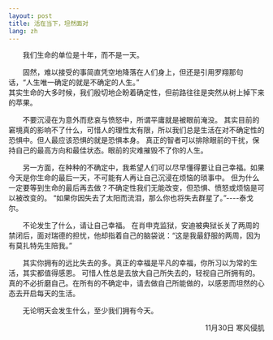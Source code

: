 ```yaml
---
layout: post
title: 活在当下，坦然面对
lang: zh
---
```


&ensp;&ensp;&ensp;&ensp;我们生命的单位是十年，而不是一天。  


&ensp;&ensp;&ensp;&ensp;固然，难以接受的事简直凭空地降落在人们身上，但还是引用罗翔那句话，“人生唯一确定的就是不确定的人生。”  
其实生命的大多时候，我们殷切地企盼着确定性，但前路往往是突然从树上掉下来的苹果。  


&ensp;&ensp;&ensp;&ensp;不要沉浸在为意外而悲哀与愤怒中，所谓平庸就是被眼前淹没。
其实目前的窘境真的影响不了什么，可惜人的理性太有限，所以我们总是生活在对不确定性的恐惧中。但人最应该恐惧的就是恐惧本身。
真正的智者可以排除眼前的干扰，保持自己的最高方向和最佳状态。眼前的灾难摧毁不了你的人生。  


&ensp;&ensp;&ensp;&ensp;另一方面，在种种的不确定中，我希望人们可以尽早懂得要让自己幸福。如果今天是你生命的最后一天，不可能有人再让自己沉浸在烦恼的琐事中。
但为什么一定要等到生命的最后再去做？不确定性我们无能改变，但恐惧、愤怒或烦恼是可以被改变的。
“如果你因失去了太阳而流泪，那么你也将失去群星了。”----泰戈尔。  

&ensp;&ensp;&ensp;&ensp;不论发生了什么，请让自己幸福。
在肖申克监狱，安迪被典狱长关了两周的禁闭后，面对瑞德的担忧，他却指着自己的脑袋说：“这是我最舒服的两周，因为有莫扎特先生陪我。”  


&ensp;&ensp;&ensp;&ensp;其实你拥有的远比失去的多。真正的幸福是平凡的幸福，你所习以为常的生活，其实都值得感恩。
可惜人性总是去放大自己所失去的，轻视自己所拥有的。真的不必折磨自己。在所有的不确定中，请去做自己所能做的，以感恩而坦然的心态去开启每天的生活。  


&ensp;&ensp;&ensp;&ensp;无论明天会发生什么，至少我们拥有今天。

<p align="right">11月30日   寒风侵肌</p>
